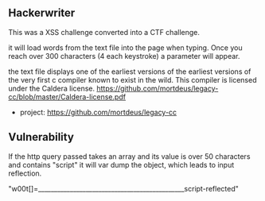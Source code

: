 ## Hackerwriter

This was a XSS challenge converted into a CTF challenge.

it will load words from the text file into the page when typing. 
Once you reach over 300 characters (4 each keystroke) a parameter will appear.

the text file displays one of the earliest versions of the earliest versions of the very first c compiler known to exist in the wild.
This compiler is licensed under the Caldera license. https://github.com/mortdeus/legacy-cc/blob/master/Caldera-license.pdf
- project: https://github.com/mortdeus/legacy-cc

## Vulnerability
If the http query passed takes an array and its value is over 50 characters and contains "script" it will var dump the object, which leads to input reflection. 

"w00t[]=______________________________________________script-reflected"


